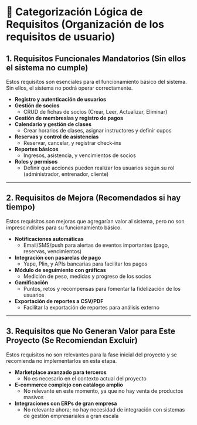# 📝 Categorización Lógica de Requisitos (Organización de los requisitos de usuario)

## 1. Requisitos Funcionales Mandatorios (Sin ellos el sistema no cumple)

Estos requisitos son esenciales para el funcionamiento básico del sistema. Sin ellos, el sistema no podrá operar correctamente.

- **Registro y autenticación de usuarios**
- **Gestión de socios**  
  - CRUD de fichas de socios (Crear, Leer, Actualizar, Eliminar)
- **Gestión de membresías y registro de pagos**
- **Calendario y gestión de clases**
  - Crear horarios de clases, asignar instructores y definir cupos
- **Reservas y control de asistencias**
  - Reservar, cancelar, y registrar check-ins
- **Reportes básicos**
  - Ingresos, asistencia, y vencimientos de socios
- **Roles y permisos**
  - Definir qué acciones pueden realizar los usuarios según su rol (administrador, entrenador, cliente)

---

## 2. Requisitos de Mejora (Recomendados si hay tiempo)

Estos requisitos son mejoras que agregarían valor al sistema, pero no son imprescindibles para su funcionamiento básico.

- **Notificaciones automáticas**
  - Email/SMS/push para alertas de eventos importantes (pago, reservas, vencimientos)
- **Integración con pasarelas de pago**
  - Yape, Plin, y APIs bancarias para facilitar los pagos
- **Módulo de seguimiento con gráficas**
  - Medición de peso, medidas y progreso de los socios
- **Gamificación**
  - Puntos, retos y recompensas para fomentar la fidelización de los usuarios
- **Exportación de reportes a CSV/PDF**
  - Facilitar la exportación de reportes para análisis externo

---

## 3. Requisitos que No Generan Valor para Este Proyecto (Se Recomiendan Excluir)

Estos requisitos no son relevantes para la fase inicial del proyecto y se recomienda no implementarlos en esta etapa.

- **Marketplace avanzado para terceros**
  - No es necesario en el contexto actual del proyecto
- **E-commerce complejo con catálogo amplio**
  - No relevante en este momento, ya que no hay venta de productos masivos
- **Integraciones con ERPs de gran empresa**
  - No relevante ahora; no hay necesidad de integración con sistemas de gestión empresariales a gran escala

